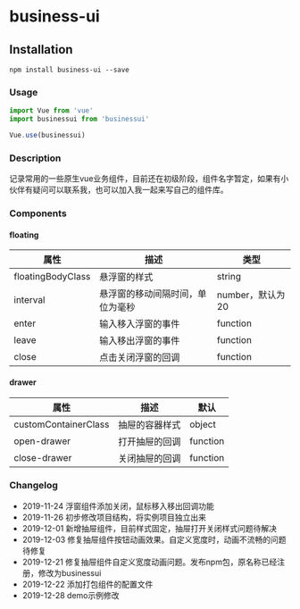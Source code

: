# business-ui

## Installation
```
npm install business-ui --save
```

### Usage
```javascript
import Vue from 'vue'
import businessui from 'businessui'

Vue.use(businessui)
```

### Description
记录常用的一些原生vue业务组件，目前还在初级阶段，组件名字暂定，如果有小伙伴有疑问可以联系我，也可以加入我一起来写自己的组件库。

### Components
#### floating
属性|描述|类型
-|-|-
floatingBodyClass|悬浮窗的样式|string
interval|悬浮窗的移动间隔时间，单位为毫秒|number，默认为20
enter|输入移入浮窗的事件|function
leave|输入移出浮窗的事件|function
close|点击关闭浮窗的回调|function

#### drawer
属性|描述|默认
-|-|-
customContainerClass|抽屉的容器样式|object
open-drawer|打开抽屉的回调|function
close-drawer|关闭抽屉的回调|function

### Changelog
* 2019-11-24 浮窗组件添加关闭，鼠标移入移出回调功能
* 2019-11-26 初步修改项目结构，将实例项目独立出来
* 2019-12-01 新增抽屉组件，目前样式固定，抽屉打开关闭样式问题待解决
* 2019-12-03 修复抽屉组件按钮动画效果。自定义宽度时，动画不流畅的问题待修复
* 2019-12-21 修复抽屉组件自定义宽度动画问题。发布npm包，原名称已经注册，修改为businessui
* 2019-12-22 添加打包组件的配置文件
* 2019-12-28 demo示例修改
